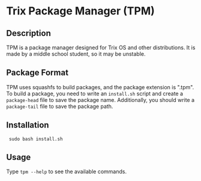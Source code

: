 # Trix Package Manager (TPM)

## Description
TPM is a package manager designed for Trix OS and other distributions. It is made by a middle school student, so it may be unstable.

## Package Format
TPM uses squashfs to build packages, and the package extension is ".tpm". To build a package, you need to write an `install.sh` script and create a `package-head` file to save the package name. Additionally, you should write a `package-tail` file to save the package path.

## Installation
<code> sudo bash install.sh </code>

## Usage
Type `tpm --help` to see the available commands.
